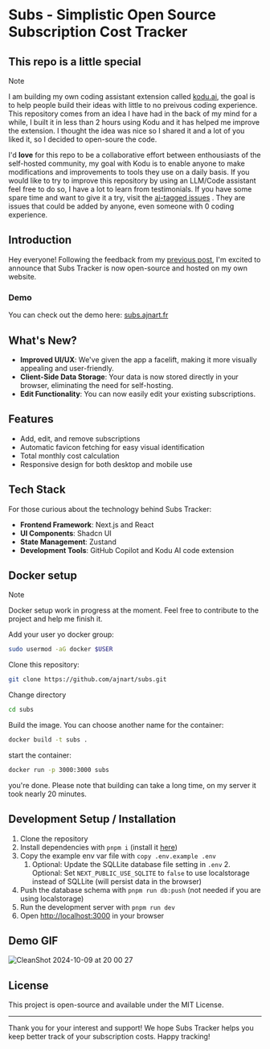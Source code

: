 # Subs - Simplistic Open Source Subscription Cost Tracker

## This repo is a little special 
> [!NOTE]
> I am building my own coding assistant extension called [kodu.ai](https://www.kodu.ai/l/extension-coder), the goal is to help people build their ideas with little to no preivous coding experience. This repository comes from an idea I have had in the back of my mind for a while, I built it in less than 2 hours using Kodu and it has helped me improve the extension. I thought the idea was nice so I shared it and a lot of you liked it, so I decided to open-soure the code.

I'd **love** for this repo to be a collaborative effort between enthousiasts of the self-hosted community, my goal with Kodu is to enable anyone to make modifications and improvements to tools they use on a daily basis. If you would like to try to improve this repository by using an LLM/Code assistant feel free to do so, I have a lot to learn from testimonials. If you have some spare time and want to give it a try, visit the [ai-tagged issues](https://github.com/ajnart/subs/issues?q=sort%3Aupdated-desc+is%3Aissue+is%3Aopen+label%3Aai) . They are issues that could be added by anyone, even someone with 0 coding experience. 


## Introduction

Hey everyone! Following the feedback from my [previous post](https://www.reddit.com/r/selfhosted/comments/1fvqrlr/i_made_a_simple_selfhosted_subscriptions_costs/), I'm excited to announce that Subs Tracker is now open-source and hosted on my own website. 

### Demo
You can check out the demo here: [subs.ajnart.fr](https://subs.ajnart.fr)

## What's New?

- **Improved UI/UX**: We've given the app a facelift, making it more visually appealing and user-friendly.
- **Client-Side Data Storage**: Your data is now stored directly in your browser, eliminating the need for self-hosting.
- **Edit Functionality**: You can now easily edit your existing subscriptions.

## Features

- Add, edit, and remove subscriptions
- Automatic favicon fetching for easy visual identification
- Total monthly cost calculation
- Responsive design for both desktop and mobile use

## Tech Stack

For those curious about the technology behind Subs Tracker:

- **Frontend Framework**: Next.js and React
- **UI Components**: Shadcn UI
- **State Management**: Zustand
- **Development Tools**: GitHub Copilot and Kodu AI code extension

## Docker setup 
> [!NOTE]
> Docker setup work in progress at the moment. Feel free to contribute to the project and help me finish it.

Add your user yo docker group:
```bash
sudo usermod -aG docker $USER
```

Clone this repository:
```bash
git clone https://github.com/ajnart/subs.git
```
Change directory 
```bash
cd subs
```
Build the image. You can choose another name for the container:
```bash
docker build -t subs .
```
start the container:
```bash
docker run -p 3000:3000 subs
```
you're done.
Please note that building can take a long time, on my server it took nearly 20 minutes.

## Development Setup / Installation

1. Clone the repository
2. Install dependencies with `pnpm i` (install it [here](https://pnpm.io/cli/install))
3. Copy the example env var file with `copy .env.example .env`
    1. Optional: Update the SQLLite database file setting in `.env`
		2. Optional: Set `NEXT_PUBLIC_USE_SQLITE` to `false` to use localstorage instead of SQLLite (will persist data in the browser)
4. Push the database schema with `pnpm run db:push` (not needed if you are using localstorage)
4. Run the development server with `pnpm run dev`
5. Open [http://localhost:3000](http://localhost:3000) in your browser

## Demo GIF

![CleanShot 2024-10-09 at 20 00 27](https://github.com/user-attachments/assets/ffb88333-6c4d-46c9-9ca7-49602106e5f1)

## License

This project is open-source and available under the MIT License.

---

Thank you for your interest and support! We hope Subs Tracker helps you keep better track of your subscription costs. Happy tracking!
